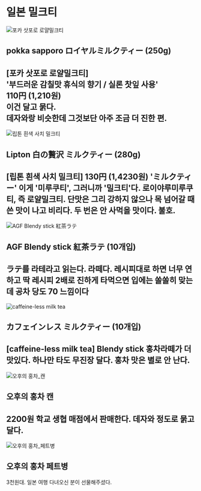 # 일본 밀크티
![포카 삿포로 로얄밀크티](./photos/포카삿포로로얄밀크티.jpg) 
## pokka sapporo ロイヤルミルクティー (250g)  
[포카 삿포로 로얄밀크티]  
'부드러운 감칠맛 휴식의 향기 / 실론 찻잎 사용'  
110円 (1,210원)  
이건 달고 묽다.  
데자와랑 비슷한데 그것보단 아주 조금 더 진한 편.  
-----------------
![립톤 흰색 사치 밀크티](./photos/립톤흰색사치밀크티.jpg)
## Lipton 白の贅沢 ミルクティー (280g)
[립톤 흰색 사치 밀크티]
130円 (1,4230원)
'ミルクティー' 이게 '미루쿠티', 그러니까 '밀크티'다.
로이야루미루쿠티, 즉 로얄밀크티.
단맛은 그리 강하지 않으나
목 넘어갈 때 쓴 맛이 나고 비리다.
두 번은 안 사먹을 맛이다.
불호.
-----------------
![AGF Blendy stick 紅茶ラテ](./photos/AGF_Blendy_stick_紅茶ラテ.jpg)
## AGF Blendy stick 紅茶ラテ (10개입)
ラテ를 라테라고 읽는다. 라떼다.
레시피대로 하면 너무 연하고
딱 레시피 2배로 진하게 타먹으면 입에는 쏠쏠히 맞는데
공차 당도 70 느낌이다
------------------
![caffeine-less milk tea](./photos/caffeine-less_milk_tea.jpg)
## カフェインレス ミルクティー (10개입)
[caffeine-less milk tea]
Blendy stick 홍차라떼가 더 맛있다.
하나만 타도 무진장 달다.
홍차 맛은 별로 안 난다.
------------------
![오후의 홍차_캔](./photos/오후의홍차_캔.jpg)
## 오후의 홍차 캔
2200원
학교 생협 매점에서 판매한다.
데자와 정도로 묽고 달다.
------------------
![오후의 홍차_페트병](./photos/오후의홍차_PET.jpg)
## 오후의 홍차 페트병
3천원대.
일본 여행 다녀오신 분이 선물해주셨다.
